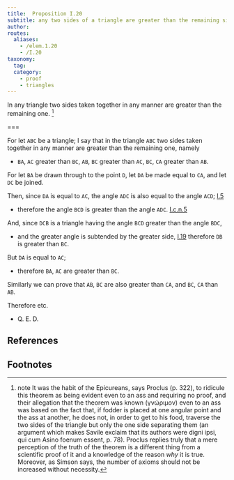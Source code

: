 ```yaml
---
title:  Proposition I.20
subtitle: any two sides of a triangle are greater than the remaining side
author:
routes:
  aliases:
    - /elem.1.20
    - /I.20
taxonomy:
  tag:
  category:
    - proof
    - triangles
---
```


In any triangle two sides taken together in any manner are greater than the remaining one. [^I.20:1]

===

For let `ABC` be a triangle; I say that in the triangle `ABC` two sides taken together in any manner are greater than the remaining one, namely

- `BA`, `AC` greater than `BC`, `AB`, `BC` greater than `AC`, `BC`, `CA` greater than `AB`.

For let `BA` be drawn through to the point `D`, let `DA` be made equal to `CA`, and let `DC` be joined.

Then, since `DA` is equal to `AC`, the angle `ADC` is also equal to the angle `ACD`; [I.5]

- therefore the angle `BCD` is greater than the angle `ADC`. [I.c.n.5]

And, since `DCB` is a triangle having the angle `BCD` greater than the angle `BDC`,

- and the greater angle is subtended by the greater side, [I.19] therefore `DB` is greater than `BC`.

But `DA` is equal to `AC`;

- therefore `BA`, `AC` are greater than `BC`.

Similarly we can prove that `AB`, `BC` are also greater than `CA`, and `BC`, `CA` than `AB`.

Therefore etc.

- Q. E. D.

## References

[I.5]: /elem.1.5 "Book 1 - Proposition 5"
[I.19]: /elem.1.19 "Book 1 - Proposition 19"
[I.c.n.5]: /elem.1.c.n.5 "Book 1 - Common Notion 5"

## Footnotes

[^I.20:1]: note
    It was the habit of the Epicureans, says Proclus (<xref n="Proc. p. 322" from="ROOT" to="DITTO">p. 322</xref>), to ridicule this theorem as being evident even to an ass and requiring no proof, and their allegation that the theorem was <quote>known</quote> (<foreign lang="greek">γνώριμον</foreign>) even to an ass was based on the fact that, if fodder is placed at one angular point and the ass at another, he does not, in order to get to his food, traverse the two sides of the triangle but only the one side separating them (an argument which makes Savile exclaim that its authors were <quote><foreign lang="la">digni ipsi, qui cum Asino foenum essent</foreign>,</quote> p. 78). Proclus replies truly that a mere perception of the truth of the theorem is a different thing from a scientific proof of it and a knowledge of the reason <em>why</em> it is true. Moreover, as Simson says, the number of axioms should not be increased without necessity.

